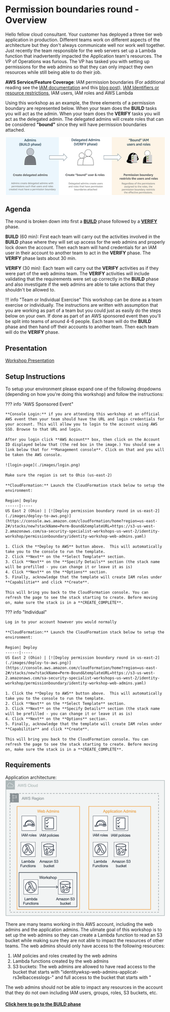 # Permission boundaries round - Overview

Hello fellow cloud consultant. Your customer has deployed a three tier web application in production. Different teams work on different aspects of the architecture but they don't always communicate well nor work well together. Just recently the team responsible for the web servers set up a Lambda function that inadvertently impacted the Application team's resources. The VP of Operations was furious. The VP has tasked you with setting up permissions for the web admins so that they can only impact they own resources while still being able to do their job. 

**AWS Service/Feature Coverage**: IAM permission boundaries (For additional reading see the [IAM documentation](https://docs.aws.amazon.com/IAM/latest/UserGuide/access_policies_boundaries.html) and this [blog post](https://aws.amazon.com/blogs/security/delegate-permission-management-to-developers-using-iam-permissions-boundaries/)), [IAM Identifiers or resource restrictions](https://docs.aws.amazon.com/IAM/latest/UserGuide/reference_identifiers.html), IAM users, IAM roles and AWS Lambda

Using this workshop as an example, the three elements of a permission boundary are represented below. When your team does the **BUILD** tasks you will act as the admin. When your team does the **VERIFY** tasks you will act as the delegated admin. The delegated admins will create roles that can be considered **"bound"** since they will have permission boundaries attached.  

![mechanism](./images/permission-boundaries.png)
 
## Agenda

The round is broken down into first a [**BUILD**](./build.md) phase followed by a [**VERIFY**](./verify.md) phase. 

**BUILD** (60 min): First each team will carry out the activities involved in the **BUILD** phase where they will set up access for the web admins and properly lock down the account. Then each team will hand credentials for an IAM user in their account to another team to act in the **VERIFY** phase. The **VERIFY** phase lasts about 30 min.

**VERIFY** (30 min): Each team will carry out the **VERIFY** activities as if they were part of the web admins team. The **VERIFY** activities will include validating that the requirements were set up correctly in the **BUILD** phase and also investigate if the web admins are able to take actions that they shouldn't be allowed to.

!!! info "Team or Individual Exercise"
	This workshop can be done as a team exercise or individually. The instructions are written with assumption that you are working as part of a team but you could just as easily do the steps below on your own. If done as part of an AWS sponsored event then you'll be split into teams of around 4-6 people. Each team will do the **BUILD** phase and then hand off their accounts to another team. Then each team will do the **VERIFY** phase. 

<!--### Point system
There is a point system for both the **BUILD** and **VERIFY**  activities. Each team also starts out with a number of points they can exchange for hints for various sections. 

Points earned during **VERIFY** Phase:

* 5 points for each requirement fulfilled by the team in the **BUILD** phase 
* 15 points for every major exploit found (components of an individual exploit cannot be combined, e.g. a public bucket that allows Read, Write and List is one exploit. 
-->

## Presentation

[Workshop Presentation](./presentation.pdf)

## Setup Instructions

To setup your environment please expand one of the following dropdowns (depending on how you're doing this workshop) and follow the instructions: 

??? info "AWS Sponsored Event"

	**Console Login:** if you are attending this workshop at an official AWS event then your team should have the URL and login credentials for your account. This will allow you to login to the account using AWS SSO. Browse to that URL and login. 

	After you login click **AWS Account** box, then click on the Account ID displayed below that (the red box in the image.) You should see a link below that for **Management console**. Click on that and you will be taken the AWS console. 

	![login-page](./images/login.png)

	Make sure the region is set to Ohio (us-east-2)

	**CloudFormation:** Launch the CloudFormation stack below to setup the environment:

	Region| Deploy
	------|-----
	US East 2 (Ohio) | [![Deploy permission boundary round in us-east-2](./images/deploy-to-aws.png)](https://console.aws.amazon.com/cloudformation/home?region=us-east-2#/stacks/new?stackName=Perm-Bound&templateURL=https://s3-us-west-2.amazonaws.com/sa-security-specialist-workshops-us-west-2/identity-workshop/permissionboundary/identity-workshop-web-admins.yaml)

	1. Click the **Deploy to AWS** button above.  This will automatically take you to the console to run the template.  
	2. Click **Next** on the **Select Template** section.
	3. Click **Next** on the **Specify Details** section (the stack name will be prefilled - you can change it or leave it as is)
	4. Click **Next** on the **Options** section.
	5. Finally, acknowledge that the template will create IAM roles under **Capabilitie** and click **Create**.

	This will bring you back to the CloudFormation console. You can refresh the page to see the stack starting to create. Before moving on, make sure the stack is in a **CREATE_COMPLETE**.

??? info "Individual"

	Log in to your account however you would normally

	**CloudFormation:** Launch the CloudFormation stack below to setup the environment:

	Region| Deploy
	------|-----
	US East 2 (Ohio) | [![Deploy permission boundary round in us-east-2](./images/deploy-to-aws.png)](https://console.aws.amazon.com/cloudformation/home?region=us-east-2#/stacks/new?stackName=Perm-Bound&templateURL=https://s3-us-west-2.amazonaws.com/sa-security-specialist-workshops-us-west-2/identity-workshop/permissionboundary/identity-workshop-web-admins.yaml)

	1. Click the **Deploy to AWS** button above.  This will automatically take you to the console to run the template.  
	2. Click **Next** on the **Select Template** section.
	3. Click **Next** on the **Specify Details** section (the stack name will be prefilled - you can change it or leave it as is)
	4. Click **Next** on the **Options** section.
	5. Finally, acknowledge that the template will create IAM roles under **Capabilitie** and click **Create**.

	This will bring you back to the CloudFormation console. You can refresh the page to see the stack starting to create. Before moving on, make sure the stack is in a **CREATE_COMPLETE**.

## Requirements

<!--
This is an old AWS account though and it is possible there are permission holes lurking around that need to be addressed. Many applications are already locked down via [Organization SCP's](http://) - you do not have visibility or access though into the SCP's in effect for this account. 
--->

Application architecture: ![architecture](./images/architecture.png)

There are many teams working in this AWS account, including the web admins and the application admins.  The ulimate goal of this workshop is to set up the web admins so they can create a Lambda function to read an S3 bucket while making sure they are not able to impact the resources of other teams. The web admins should only have access to the following resources:

1. IAM policies and roles created by the web admins 
2. Lambda functions created by the web admins
3. S3 buckets: The web admins are allowed to have read access to the bucket that starts with "identitywksp-web-admins-applicat-rs3elbaccesslogs-" and full access to the bucket that starts with "

The web admins should not be able to impact any resources in the account that they do not own including IAM users, groups, roles, S3 buckets, etc.

#### [Click here to go to the BUILD phase](./build.md)